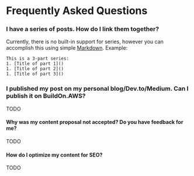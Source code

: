 # Frequently Asked Questions

### I have a series of posts. How do I link them together?

Currently, there is no built-in support for series, however you can accomplish this using simple [Markdown](https://www.markdownguide.org/basic-syntax/). Example:

```
This is a 3-part series:
1. [Title of part 1]()
1. [Title of part 2]()
1. [Title of part 3]()
```

### I published my post on my personal blog/Dev.to/Medium. Can I publish it on BuildOn.AWS?

TODO

#### Why was my content proposal not accepted? Do you have feedback for me?

TODO

#### How do I optimize my content for SEO?

TODO
